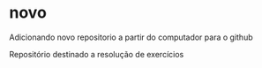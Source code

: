 # novo
Adicionando novo repositorio a partir do computador para o github

Repositório destinado a resolução de exercícios
